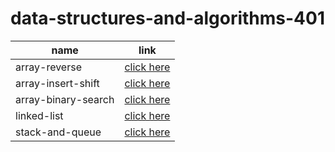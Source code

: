 # data-structures-and-algorithms-401

name                    | link
-------------------     |-----------------------------
array-reverse           | [click here](array-reverse/README.md)
array-insert-shift      | [click here](array-insert-shift/README.md)
array-binary-search     | [click here](array-insert-shift/README.md)
linked-list             | [click here](linked-list/README.md)
stack-and-queue         | [click here](stack-and-queue/README.md)